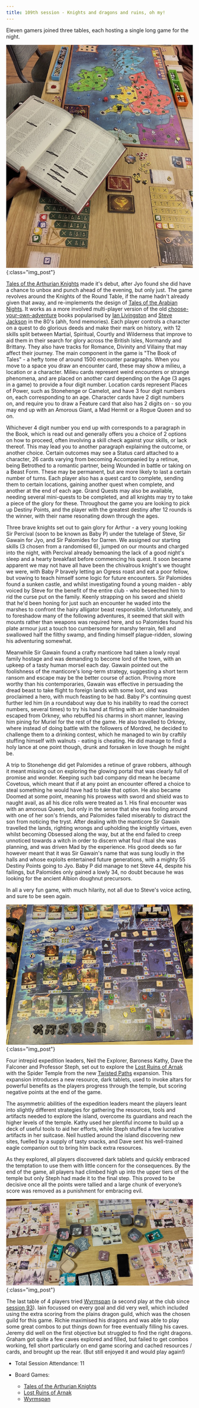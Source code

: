 ```yaml
---
title: 109th session - Knights and dragons and ruins, oh my!
---
```


Eleven gamers joined three tables, each hosting a single long game for the night.

![Tales of the Arthurian Knights](/images/posts/2025_08_20/TalesArthurian01.jpg "Tales of the Arthurian Knights"){:class="img_post"}

[Tales of the Arthurian Knights][TAK] made it's debut, after Jyo found she did have a chance to unbox and punch ahead of the evening, but only just. The game revolves around the Knights of the Round Table, if the name hadn't already given that away, and re-implements the design of [Tales of the Arabian Nights][TAN]. It works as a more involved multi-player version of the old [choose-your-own-adventure][FF] books popularised by [Ian Livingston][IL] and [Steve Jackson][SJ] in the 80's (ahh, fond memories). Each player controls a character on a quest to do glorious deeds and make their mark on history, with 12 skills split between Martial, Spiritual, Courtly and Wilderness that improve to aid them in their search for glory across the British Isles, Normandy and Brittany. They also have tracks for Romance, Divinity and Villainy that may affect their journey. The main component in the game is "The Book of Tales" - a hefty tome of around 1500 encounter paragraphs. When you move to a space you draw an encounter card, these may show a milieu, a location or a character. Milieu cards represent weird encounters or strange phenomena, and are placed on another card depending on the Age (3 ages in a game) to provide a four digit number. Location cards represent Places of Power, such as Stonehenge or Camelot, and have 3 four digit numbers on, each corresponding to an age. Character cards have 2 digit numbers on, and require you to draw a Feature card that also has 2 digits on - so you may end up with an Amorous Giant, a Mad Hermit or a Rogue Queen and so on.

Whichever 4 digit number you end up with corresponds to a paragraph in the Book, which is read out and generally offers you a choice of 2 options on how to proceed, often involving a skill check against your skills, or lack thereof. This may lead you to another paragraph explaining the outcome, or another choice. Certain outcomes may see a Status card attached to a character, 26 cards varying from becoming Accompanied by a retinue, being Betrothed to a romantic partner, being Wounded in battle or taking on a Beast Form. These may be permanent, but are more likely to last a certain number of turns. Each player also has a quest card to complete, sending them to certain locations, gaining another quest when complete, and another at the end of each age. Grand Quests may also be available, needing several mini-quests to be completed, and all knights may try to take a piece of the glory for these. Throughout the game you are looking to pick up Destiny Points, and the player with the greatest destiny after 12 rounds is the winner, with their name resonating down through the ages.

Three brave knights set out to gain glory for Arthur - a very young looking Sir Percival (soon to be known as Baby P) under the tutelage of Steve, Sir Gawain for Jyo, and Sir Palomides for Darren. We assigned our starting skills (3 chosen from a randomised 6), jumped on our mounts and charged into the night, with Percival already bemoaning the lack of a good night's sleep and a hearty breakfast before commencing his quest. It soon became apparent we may not have all have been the chivalrous knight's we thought we were, with Baby P bravely letting an Ogress roast and eat a poor fellow, but vowing to teach himself some logic for future encounters. Sir Palomides found a sunken castle, and whilst investigating found a young maiden - ably voiced by Steve for the benefit of the entire club - who beseeched him to rid the curse put on the family. Keenly strapping on his sword and shield that he'd been honing for just such an encounter he waded into the marshes to confront the hairy alligator beast responsible. Unfortunately, and to foreshadow many of the following adventures, it seemed that skill with mounts rather than weapons was required here, and so Palomides found his plate armour just a touch too cumbersome for marshy terrain, fell and swallowed half the filthy swamp, and finding himself plague-ridden, slowing his adventuring somewhat.

Meanwhile Sir Gawain found a crafty manticore had taken a lowly royal family hostage and was demanding to become lord of the town, with an upkeep of a tasty human morsel each day. Gawain pointed out the foolishness of the manticore's long-term strategy, suggesting a short term ransom and escape may be the better course of action. Proving more worthy than his contemporaries, Gawain was effective in persuading the dread beast to take flight to foreign lands with some loot, and was proclaimed a hero, with much feasting to be had. Baby P's continuing quest further led him (in a roundabout way due to his inability to read the correct numbers, several times) to try his hand at flirting with an older handmaiden escaped from Orkney, who rebuffed his charms in short manner, leaving him pining for Muriel for the rest of the game. He also travelled to Orkney, where instead of doing battle with the followers of Mordred, he decided to challenge them to a drinking contest, which he managed to win by craftily stuffing himself with walnuts - eating is cheating. He did manage to find a holy lance at one point though, drunk and forsaken in love though he might be.

A trip to Stonehenge did get Palomides a retinue of grave robbers, although it meant missing out on exploring the glowing portal that was clearly full of promise and wonder. Keeping such bad company did mean he became Covetous, which meant that if at any point an encounter offered a choice to steal something he would have had to take that option. He also became Doomed at some point, meaning his prowess with sword and shield was to naught avail, as all his dice rolls were treated as 1. His final encounter was with an amorous Queen, but only in the sense that she was fooling around with one of her son's friends, and Palomides failed miserably to distract the son from noticing the tryst. After dealing with the manticore Sir Gawain travelled the lands, righting wrongs and upholding the knightly virtues, even whilst becoming Obsessed along the way, but at the end failed to creep unnoticed towards a witch in order to discern what foul ritual she was planning, and was driven Mad by the experience. His good deeds so far however meant that it was Sir Gawain's name that was sung loudly in the halls and whose exploits entertained future generations, with a mighty 55 Destiny Points going to Jyo. Baby P did manage to net Steve 44, despite his failings, but Palomides only gained a lowly 34, no doubt because he was looking for the ancient Albion doughnut precursors.

In all a very fun game, with much hilarity, not all due to Steve's voice acting, and sure to be seen again.

![Lost Ruins of Arnak](/images/posts/2025_08_20/LostRuins01.jpg "Lost Ruins of Arnak"){:class="img_post"}

Four intrepid expedition leaders, Neil the Explorer, Baroness Kathy, Dave the Falconer and Professor Steph, set out to explore the [Lost Ruins of Arnak][LRA] with the Spider Temple from the new [Twisted Paths][LRAAC] expansion.  This expansion introduces a new resource, dark tablets, used to invoke altars for powerful benefits as the players progress through the temple, but scoring negative points at the end of the game. 
 
The asymmetric abilities of the expedition leaders meant the players leant into slightly different strategies for gathering the resources, tools and artifacts needed to explore the island, overcome its guardians and reach the higher levels of the temple.  Kathy used her plentiful income to build up a deck of useful tools to aid her efforts, while Steph stuffed a few lucrative artifacts in her suitcase.  Neil hustled around the island discovering new sites, fuelled by a supply of tasty snacks, and Dave sent his well-trained eagle companion out to bring him back extra resources. 
 
As they explored, all players discovered dark tablets and quickly embraced the temptation to use them with little concern for the consequences.  By the end of the game, all players had climbed high up into the upper tiers of the temple but only Steph had made it to the final step.  This proved to be decisive once all the points were tallied and a large chunk of everyone’s score was removed as a punishment for embracing evil.

![Wyrmspan](/images/posts/2025_08_20/Wyrmspan01.jpg "Wyrmspan"){:class="img_post"}

The last table of 4 players tried [Wyrmspan][Wy] (a second play at the club since [session 93][93]). Iain focussed on every goal and did very well, which included using the extra scoring from the plains dragon guild, which was the chosen guild for this game.  Richie maximised his dragons and was able to play some great combos to put things down for free eventually filling his caves. Jeremy did well on the first objective but struggled to find the right dragons.  Graham got quite a few caves explored and filled, but failed to get combos working, fell short particularly on end game scoring and cached resources / cards, and brought up the rear. (But still enjoyed it and would play again!) 

* Total Session Attendance: 11
* Board Games:

    * [Tales of the Arthurian Knights][TAK]
    * [Lost Ruins of Arnak][LRA]
    * [Wyrmspan][Wy]
    

[Wy]: {{site.data.BoardGameLinks.Wyrmspan.Link}}
[LRA]: {{site.data.BoardGameLinks.LostRuinsOfArnak.Link}}
[TAK]: {{site.data.BoardGameLinks.TalesOfTheArthurianKnights.Link}}
[LRAAC]: {{site.data.BoardGameLinks.LostRuinsOfArnakAdventureChest.Link}}

[93]: /2025/01/08/nintythird-session.html

[Contact]: /Contact.html

[SJ]: https://boardgamegeek.com/boardgamedesigner/22/steve-jackson-i
[IL]: https://boardgamegeek.com/boardgamedesigner/33/ian-livingstone
[FF]: https://rpggeek.com/rpg/413/fighting-fantasy-gamebooks
[TAN]: https://boardgamegeek.com/boardgame/34119/tales-of-the-arabian-nights
